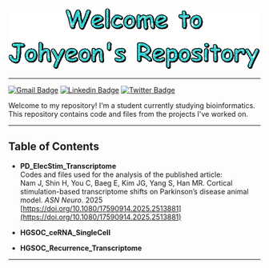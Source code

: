 <div align="center">
  <img src="./assets/images/text.gif" width="600"/>
</div>

***
[![Gmail Badge](https://img.shields.io/badge/Gmail-D14836?style=for-the-badge&logo=gmail&logoColor=white)](mailto:j.nam.981214@gmail.com) [![Linkedin Badge](https://img.shields.io/badge/LinkedIn-0077B5?style=for-the-badge&logo=linkedin&logoColor=white)](https://www.linkedin.com/in/johyeon-nam-225791295) [![Twitter Badge](https://img.shields.io/badge/X-000?style=for-the-badge&logo=x)](https://x.com/JN8076)

Welcome to my repository! I'm a student currently studying bioinformatics.
This repository contains code and files from the projects I've worked on.
***
## Table of Contents  
- **PD_ElecStim_Transcriptome**  
  Codes and files used for the analysis of the published article:  
  Nam J, Shin H, You C, Baeg E, Kim JG, Yang S, Han MR. Cortical stimulation-based transcriptome shifts on Parkinson’s disease animal model. *ASN Neuro*. 2025  
  [https://doi.org/10.1080/17590914.2025.2513881](https://doi.org/10.1080/17590914.2025.2513881)
    
- **HGSOC_ceRNA_SingleCell**

    
- **HGSOC_Recurrence_Transcriptome**  
***
<!--
**JohyeonNam/JohyeonNam** is a ✨ _special_ ✨ repository because its `README.md` (this file) appears on your GitHub profile.

Here are some ideas to get you started:

- 🔭 I’m currently working on ...
- 🌱 I’m currently learning ...
- 👯 I’m looking to collaborate on ...
- 🤔 I’m looking for help with ...
- 💬 Ask me about ...
- 📫 How to reach me: ...
- 😄 Pronouns: ...
- ⚡ Fun fact: ...
-->
